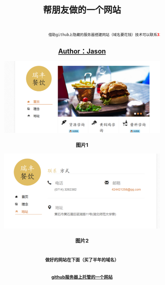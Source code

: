 # <div class="text" align=center background="#005430">帮朋友做的一个网站</div><br>
```java
                    借助github上隐藏的服务器搭建网站（域名要花钱）技术可以联系320175912@qq.com
```
## <div align=center>[Author：Jason](http://my.csdn.net/jason_fish "作者：袁科")</div>

![](https://github.com/jsonhui/images/blob/master/r1.png)

### <div class="text" align=center>图片1</div>

![](https://github.com/jsonhui/images/blob/master/r2.png)

### <div class="text" align=center>图片2</div><br>

#### <div class="text" align=center>做好的网站在下面（买了半年的域名）</div><br>

#### <div align=center>[github服务器上托管的一个网站](http://www.ruifengcanyin.com "瑞丰餐饮")</div><br>

